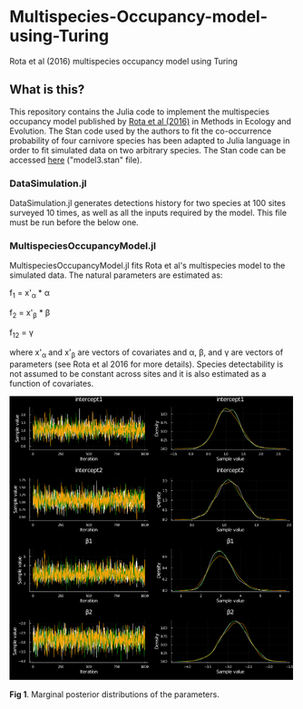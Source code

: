 # Multispecies-Occupancy-model-using-Turing
Rota et al (2016) multispecies occupancy model using Turing

## What is this?

This repository contains the Julia code to implement the multispecies occupancy model published by [Rota et al (2016)](https://besjournals.onlinelibrary.wiley.com/doi/full/10.1111/2041-210X.12587) in Methods in Ecology and Evolution.
The Stan code used by the authors to fit the co-occurrence probability of four carnivore species has been adapted to Julia language in order to fit simulated data on two arbitrary species. The Stan code can be accessed [here](https://datadryad.org/stash/dataset/doi:10.5061/dryad.pq624) ("model3.stan" file).

### DataSimulation.jl
DataSimulation.jl generates detections history for two species at 100 sites surveyed 10 times, as well as all the inputs required by the model. This file must be run before the below one.
### MultispeciesOccupancyModel.jl 
MultispeciesOccupancyModel.jl fits Rota et al's multispecies model to the simulated data. The natural parameters are estimated as:

f<sub>1</sub> = x'<sub>&alpha;</sub> * &alpha;

f<sub>2</sub> = x'<sub>&beta;</sub> * &beta;

f<sub>12</sub> = &gamma;

where x'<sub>&alpha;</sub> and x'<sub>&beta;</sub> are vectors of covariates and &alpha;, &beta;, and &gamma; are vectors of parameters (see Rota et al 2016 for more details). Species detectability is not assumed to be constant across sites and it is also estimated as a function of covariates.

<img src="https://github.com/jmrmcode/Occupancy-model-using-Turing/blob/main/covariatesPosterior.png?raw=true" width="500" height="500">

**Fig 1**. Marginal posterior distributions of the parameters.

